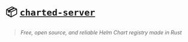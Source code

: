 # 📦 [`charted-server`](https://charts.noelware.org)
> *Free, open source, and reliable Helm Chart registry made in Rust*
